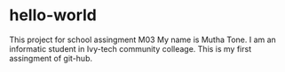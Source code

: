 # hello-world
This project for school assingment M03
My name is Mutha Tone. I am an informatic student in Ivy-tech community colleage.
This is my first assingment of git-hub. 
